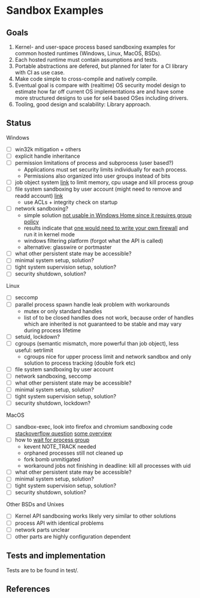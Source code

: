# Sandbox Examples

## Goals

1. Kernel- and user-space process based sandboxing examples for common hosted
   runtimes (Windows, Linux, MacOS, BSDs).
2. Each hosted runtime must contain assumptions and tests.
3. Portable abstractions are defered, but planned for later for a CI library
   with CI as use case.
4. Make code simple to cross-compile and natively compile.
5. Eventual goal is compare with (realtime) OS security model design to
   estimate how far off current OS implementations are and have some more
   structured designs to use for sel4 based OSes including drivers.
6. Tooling, good design and scalability: Library approach.

## Status

Windows
- [ ] win32k mitigation + others
- [ ] explicit handle inheritance
- [ ] permission limitations of process and subprocess (user based?)
    - Applications must set security limits individually for each process.
    - Permissions also organized into user groups instead of bits
- [ ] job object system
  [link](https://learn.microsoft.com/en-us/windows/win32/api/jobapi2/) to limit
  memory, cpu usage and kill process group
- [ ] file system sandboxing by user account (might need to remove and readd account)
      [link](https://learn.microsoft.com/en-us/windows/win32/api/lmaccess/ns-lmaccess-user_info_1008)
    - use ACLs + integrity check on startup
- [ ] network sandboxing?
    - simple solution [not usable in Windows Home since it requires group policy](https://learn.microsoft.com/en-us/windows/win32/netmgmt/user-functions)
    - results indicate that [one would need to write your own firewall](https://stackoverflow.com/questions/2305375/blocking-all-windows-internet-access-from-a-win32-app)
      and run it in kernel mode
    - windows filtering platform (forgot what the API is called)
    - alternative: glasswire or portmaster
- [ ] what other persistent state may be accessible?
- [ ] minimal system setup, solution?
- [ ] tight system supervision setup, solution?
- [ ] security shutdown, solution?

Linux
- [ ] seccomp
- [ ] parallel process spawn handle leak problem with workarounds
    - mutex or only standard handles
    - list of to be closed handles does not work, because order of handles
      which are inherited is not guaranteed to be stable and may vary during
      process lifetime
- [ ] setuid, lockdown?
- [ ] cgroups (semantic mismatch, more powerful than job object), less useful: setrlimit
    - cgroups nice for upper process limit and network sandbox and only
      solution to process tracking (double fork etc)
- [ ] file system sandboxing by user account
- [ ] network sandboxing, seccomp
- [ ] what other persistent state may be accessible?
- [ ] minimal system setup, solution?
- [ ] tight system supervision setup, solution?
- [ ] security shutdown, lockdown?

MacOS
- [ ] sandbox-exec, look into firefox and chromium sandboxing code
      [stackoverflow question](https://stackoverflow.com/questions/56703697/how-to-sandbox-third-party-applications-when-sandbox-exec-is-deprecated-now)
      [some overview](https://www.karltarvas.com/macos-app-sandboxing-via-sandbox-exec.html)
- [ ] how to [wait for process group](https://jmmv.dev/2019/11/wait-for-process-group-darwin.html)
    - kevent NOTE\_TRACK needed
    - orphaned processes still not cleaned up
    - fork bomb unmitigated
    - workaround jobs not finishing in deadline: kill all processes with uid
- [ ] what other persistent state may be accessible?
- [ ] minimal system setup, solution?
- [ ] tight system supervision setup, solution?
- [ ] security shutdown, solution?

Other BSDs and Unixes
- [ ] Kernel API sandboxing works likely very similar to other solutions
- [ ] process API with identical problems
- [ ] network parts unclear
- [ ] other parts are highly configuration dependent

## Tests and implementation

Tests are to be found in test/.

## References
